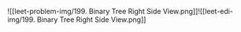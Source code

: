 ![[leet-problem-img/199. Binary Tree Right Side View.png]]![[leet-edi-img/199. Binary Tree Right Side View.png]]